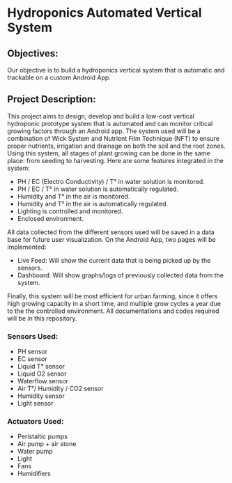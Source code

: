 # Hydroponics Automated Vertical System

## Objectives:

Our objective is to build a hydroponics vertical system that is automatic and trackable on a custom Android App.

## Project Description:

This project aims to design, develop and build a low-cost vertical hydroponic prototype system that is automated and can monitor critical growing factors through an Android app. The system used will be a combination of Wick System and Nutrient Film Technique (NFT) to ensure proper nutrients, irrigation and drainage on both the soil and the root zones. Using this system, all stages of plant growing can be done in the same place: from seeding to harvesting.
Here are some features integrated in the system:
- PH / EC (Electro Conductivity) / T° in water solution is monitored.
- PH / EC / T° in water solution is automatically regulated.
- Humidity and T° in the air is monitored.
- Humidity and T° in the air is automatically regulated.
- Lighting is controlled and monitored.
- Enclosed environment.

All data collected from the different sensors used will be saved in a data base for future user visualization. On the Android App, two pages will be implemented:
- Live Feed: Will show the current data that is being picked up by the sensors.
- Dashboard: Will show graphs/logs of previously collected data from the system.

Finally, this system will be most efficient for urban farming, since it offers high growing capacity in a short time, and  multiple grow cycles a year due to the the controlled environment. All documentations and codes required will be in this repository.

### Sensors Used: 
- PH sensor
- EC sensor
- Liquid T° sensor
- Liquid O2 sensor
- Waterflow sensor
- Air T°/ Humidity / CO2 sensor
- Humidity sensor
- Light sensor

### Actuators Used:
- Peristaltic pumps
- Air pump + air stone
- Water pump
- Light
- Fans
- Humidifiers
